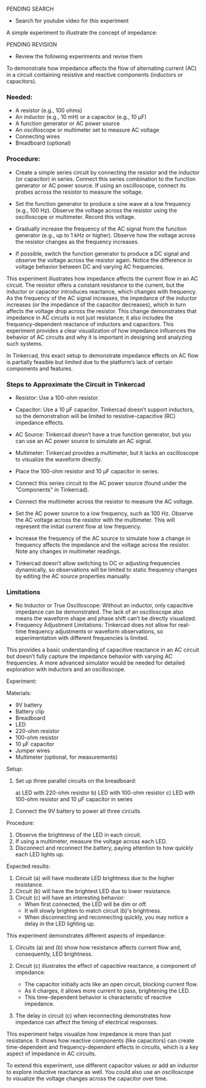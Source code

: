 PENDING SEARCH

- Search for youtube video for this experiment

A simple experiment to illustrate the concept of impedance:

PENDING REVISION

- Review the following experiments and revise them

To demonstrate how impedance affects the flow of alternating current (AC) in a circuit containing resistive and reactive components (inductors or capacitors).

### Needed:

- A resistor (e.g., 100 ohms)
- An inductor (e.g., 10 mH) or a capacitor (e.g., 10 µF)
- A function generator or AC power source
- An oscilloscope or multimeter set to measure AC voltage
- Connecting wires
- Breadboard (optional)

### Procedure:

   - Create a simple series circuit by connecting the resistor and the inductor (or capacitor) in series. Connect this series combination to the function generator or AC power source. If using an oscilloscope, connect its probes across the resistor to measure the voltage.

   - Set the function generator to produce a sine wave at a low frequency (e.g., 100 Hz). Observe the voltage across the resistor using the oscilloscope or multimeter. Record this voltage.

   - Gradually increase the frequency of the AC signal from the function generator (e.g., up to 1 kHz or higher). Observe how the voltage across the resistor changes as the frequency increases.

   - If possible, switch the function generator to produce a DC signal and observe the voltage across the resistor again. Notice the difference in voltage behavior between DC and varying AC frequencies.

This experiment illustrates how impedance affects the current flow in an AC circuit. The resistor offers a constant resistance to the current, but the inductor or capacitor introduces reactance, which changes with frequency. As the frequency of the AC signal increases, the impedance of the inductor increases (or the impedance of the capacitor decreases), which in turn affects the voltage drop across the resistor. This change demonstrates that impedance in AC circuits is not just resistance; it also includes the frequency-dependent reactance of inductors and capacitors. This experiment provides a clear visualization of how impedance influences the behavior of AC circuits and why it is important in designing and analyzing such systems.

In Tinkercad, this exact setup to demonstrate impedance effects on AC flow is partially feasible but limited due to the platform’s lack of certain components and features.

### Steps to Approximate the Circuit in Tinkercad

   - Resistor: Use a 100-ohm resistor.
   - Capacitor: Use a 10 µF capacitor. Tinkercad doesn’t support inductors, so the demonstration will be limited to resistive-capacitive (RC) impedance effects.
   - AC Source: Tinkercad doesn’t have a true function generator, but you can use an AC power source to simulate an AC signal.
   - Multimeter: Tinkercad provides a multimeter, but it lacks an oscilloscope to visualize the waveform directly.

   - Place the 100-ohm resistor and 10 µF capacitor in series.
   - Connect this series circuit to the AC power source (found under the "Components" in Tinkercad).
   - Connect the multimeter across the resistor to measure the AC voltage.

   - Set the AC power source to a low frequency, such as 100 Hz. Observe the AC voltage across the resistor with the multimeter. This will represent the initial current flow at low frequency.
   - Increase the frequency of the AC source to simulate how a change in frequency affects the impedance and the voltage across the resistor. Note any changes in multimeter readings.
   - Tinkercad doesn’t allow switching to DC or adjusting frequencies dynamically, so observations will be limited to static frequency changes by editing the AC source properties manually.

### Limitations

- No Inductor or True Oscilloscope: Without an inductor, only capacitive impedance can be demonstrated. The lack of an oscilloscope also means the waveform shape and phase shift can’t be directly visualized.
- Frequency Adjustment Limitations: Tinkercad does not allow for real-time frequency adjustments or waveform observations, so experimentation with different frequencies is limited.

This provides a basic understanding of capacitive reactance in an AC circuit but doesn’t fully capture the impedance behavior with varying AC frequencies. A more advanced simulator would be needed for detailed exploration with inductors and an oscilloscope.

Experiment:

Materials:

- 9V battery
- Battery clip
- Breadboard
- LED
- 220-ohm resistor
- 100-ohm resistor
- 10 µF capacitor
- Jumper wires
- Multimeter (optional, for measurements)

Setup:

1. Set up three parallel circuits on the breadboard:

   a) LED with 220-ohm resistor
   b) LED with 100-ohm resistor
   c) LED with 100-ohm resistor and 10 µF capacitor in series

2. Connect the 9V battery to power all three circuits.

Procedure:

1. Observe the brightness of the LED in each circuit.
2. If using a multimeter, measure the voltage across each LED.
3. Disconnect and reconnect the battery, paying attention to how quickly each LED lights up.

Expected results:

1. Circuit (a) will have moderate LED brightness due to the higher resistance.
2. Circuit (b) will have the brightest LED due to lower resistance.
3. Circuit (c) will have an interesting behavior:
   - When first connected, the LED will be dim or off.
   - It will slowly brighten to match circuit (b)'s brightness.
   - When disconnecting and reconnecting quickly, you may notice a delay in the LED lighting up.

This experiment demonstrates different aspects of impedance:

1. Circuits (a) and (b) show how resistance affects current flow and, consequently, LED brightness.

2. Circuit (c) illustrates the effect of capacitive reactance, a component of impedance:

   - The capacitor initially acts like an open circuit, blocking current flow.
   - As it charges, it allows more current to pass, brightening the LED.
   - This time-dependent behavior is characteristic of reactive impedance.

3. The delay in circuit (c) when reconnecting demonstrates how impedance can affect the timing of electrical responses.

This experiment helps visualize how impedance is more than just resistance. It shows how reactive components (like capacitors) can create time-dependent and frequency-dependent effects in circuits, which is a key aspect of impedance in AC circuits.

To extend this experiment, use different capacitor values or add an inductor to explore inductive reactance as well. You could also use an oscilloscope to visualize the voltage changes across the capacitor over time.
